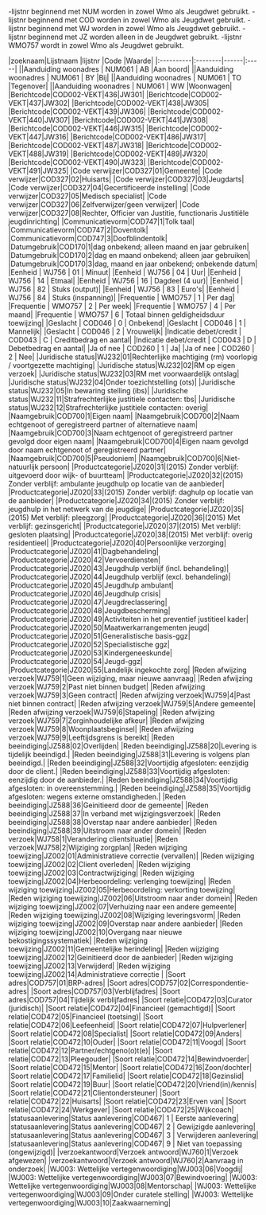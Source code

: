 -lijstnr beginnend met NUM worden in zowel Wmo als Jeugdwet gebruikt.
-lijstnr beginnend met COD worden in zowel Wmo als Jeugdwet gebruikt.
-lijstnr beginnend met WJ worden in zowel Wmo als Jeugdwet gebruikt.
-lijstnr beginnend met JZ worden alleen in de Jeugdwet gebruikt.
-lijstnr WMO757 wordt in zowel Wmo als Jeugdwet gebruikt.

|zoeknaam|Lijstnaam  |lijstnr  |Code  |Waarde|
|:----------|:--------|------|:-----|
||Aanduiding woonadres  |  NUM061  |  AB  |Aan boord|
||Aanduiding woonadres  |  NUM061  |  BY  |Bij|
||Aanduiding woonadres  |  NUM061  |  TO  |Tegenover|
||Aanduiding woonadres  |  NUM061  |  WW  |Woonwagen|
|Berichtcode|COD002-VEKT|436|JW301|
|Berichtcode|COD002-VEKT|437|JW302|
|Berichtcode|COD002-VEKT|438|JW305|
|Berichtcode|COD002-VEKT|439|JW306|
|Berichtcode|COD002-VEKT|440|JW307|
|Berichtcode|COD002-VEKT|441|JW308|
|Berichtcode|COD002-VEKT|446|JW315|
|Berichtcode|COD002-VEKT|447|JW316|
|Berichtcode|COD002-VEKT|486|JW317|
|Berichtcode|COD002-VEKT|487|JW318|
|Berichtcode|COD002-VEKT|488|JW319|
|Berichtcode|COD002-VEKT|489|JW320|
|Berichtcode|COD002-VEKT|490|JW323|
|Berichtcode|COD002-VEKT|491|JW325|
|Code verwijzer|COD327|01|Gemeente|
|Code verwijzer|COD327|02|Huisarts|
|Code verwijzer|COD327|03|Jeugdarts|
|Code verwijzer|COD327|04|Gecertificeerde instelling|
|Code verwijzer|COD327|05|Medisch specialist|
|Code verwijzer|COD327|06|Zelfverwijzer/geen verwijzer|
|Code verwijzer|COD327|08|Rechter, Officier van Justitie, functionaris Justitiële jeugdinrichting|
|Communicatievorm|COD747|1|Tolk taal|
|Communicatievorm|COD747|2|Doventolk|
|Communicatievorm|COD747|3|Doofblindentolk|
|Datumgebruik|COD170|1|dag onbekend; alleen maand en jaar gebruiken|
|Datumgebruik|COD170|2|dag en maand onbekend; alleen jaar gebruiken|
|Datumgebruik|COD170|3|dag, maand en jaar onbekend; onbekende datum|
|Eenheid  |  WJ756  |  01  |  Minuut|
|Eenheid  |  WJ756  |  04  |  Uur|
|Eenheid  |  WJ756  |  14  |  Etmaal|
|Eenheid  |  WJ756  |  16  |  Dagdeel (4 uur)|
|Eenheid  |  WJ756  |  82  |  Stuks (output)|
|Eenheid  |  WJ756  |  83  |  Euro's|
|Eenheid  |  WJ756  |  84  |  Stuks (inspanning)|
|Frequentie  |  WMO757  |  1  |  Per dag|
|Frequentie  |  WMO757  |  2  |  Per week|
|Frequentie  |  WMO757  |  4  |  Per maand|
|Frequentie  |  WMO757  |  6  |  Totaal binnen geldigheidsduur toewijzing|
|Geslacht  |  COD046  |  0  |  Onbekend|
|Geslacht  |  COD046  |  1  |  Mannelijk|
|Geslacht  |  COD046  |  2  |  Vrouwelijk|
|Indicatie debet/credit  |  COD043  |  C  |  Creditbedrag en aantal|
|Indicatie debet/credit  |  COD043  |  D  |  Debetbedrag en aantal|
|Ja of nee  |  COD260  |  1  |  Ja|
|Ja of nee  |  COD260  |  2  |  Nee|
|Juridische status|WJ232|01|Rechterlijke machtiging (rm) voorlopig / voortgezette machtiging|
|Juridische status|WJ232|02|RM op eigen verzoek|
|Juridische status|WJ232|03|RM met voorwaardelijk ontslag|
|Juridische status|WJ232|04|Onder toezichtstelling (ots)|
|Juridische status|WJ232|05|In bewaring stelling (ibs)|
|Juridische status|WJ232|11|Strafrechterlijke justitiele contacten: tbs|
|Juridische status|WJ232|12|Strafrechterlijke justitiele contacten: overig|
|Naamgebruik|COD700|1|Eigen naam|
|Naamgebruik|COD700|2|Naam echtgenoot of geregistreerd partner of alternatieve naam|
|Naamgebruik|COD700|3|Naam echtgenoot of geregistreerd partner gevolgd door eigen naam|
|Naamgebruik|COD700|4|Eigen naam gevolgd door naam echtgenoot of geregistreerd partner|
|Naamgebruik|COD700|5|Pseudoniem|
|Naamgebruik|COD700|6|Niet-natuurlijk persoon|
|Productcategorie|JZ020|31|(2015) Zonder verblijf: uitgevoerd door wijk- of buurtteam|
|Productcategorie|JZ020|32|(2015) Zonder verblijf: ambulante jeugdhulp op locatie van de aanbieder|
|Productcategorie|JZ020|33|(2015) Zonder verblijf: daghulp op locatie van de aanbieder|
|Productcategorie|JZ020|34|(2015) Zonder verblijf: jeugdhulp in het netwerk van de jeugdige|
|Productcategorie|JZ020|35|(2015) Met verblijf: pleegzorg|
|Productcategorie|JZ020|36|(2015) Met verblijf: gezinsgericht|
|Productcategorie|JZ020|37|(2015) Met verblijf: gesloten plaatsing|
|Productcategorie|JZ020|38|(2015) Met verblijf: overig residentieel|
|Productcategorie|JZ020|40|Persoonlijke verzorging|
|Productcategorie|JZ020|41|Dagbehandeling|
|Productcategorie|JZ020|42|Vervoerdiensten|
|Productcategorie|JZ020|43|Jeugdhulp verblijf (incl. behandeling)|
|Productcategorie|JZ020|44|Jeugdhulp verblijf (excl. behandeling)|
|Productcategorie|JZ020|45|Jeugdhulp ambulant|
|Productcategorie|JZ020|46|Jeugdhulp crisis|
|Productcategorie|JZ020|47|Jeugdreclassering|
|Productcategorie|JZ020|48|Jeugdbescherming|
|Productcategorie|JZ020|49|Activiteiten in het preventief justitieel kader|
|Productcategorie|JZ020|50|Maatwerkarrangementen jeugd|
|Productcategorie|JZ020|51|Generalistische basis-ggz|
|Productcategorie|JZ020|52|Specialistische ggz|
|Productcategorie|JZ020|53|Kindergeneeskunde|
|Productcategorie|JZ020|54|Jeugd-ggz|
|Productcategorie|JZ020|55|Landelijk ingekochte zorg|
|Reden afwijzing verzoek|WJ759|1|Geen wijziging, maar nieuwe aanvraag|
|Reden afwijzing verzoek|WJ759|2|Past niet binnen budget|
|Reden afwijzing verzoek|WJ759|3|Geen contract|
|Reden afwijzing verzoek|WJ759|4|Past niet binnen contract|
|Reden afwijzing verzoek|WJ759|5|Andere gemeente|
|Reden afwijzing verzoek|WJ759|6|Stapeling|
|Reden afwijzing verzoek|WJ759|7|Zorginhoudelijke afkeur|
|Reden afwijzing verzoek|WJ759|8|Woonplaatsbeginsel|
|Reden afwijzing verzoek|WJ759|9|Leeftijdsgrens is bereikt|
|Reden beeindiging|JZ588|02|Overlijden|
|Reden beeindiging|JZ588|20|Levering is tijdelijk beeindigd.|
|Reden beeindiging|JZ588|31|Levering is volgens plan beeindigd.|
|Reden beeindiging|JZ588|32|Voortijdig afgesloten: eenzijdig door de client.|
|Reden beeindiging|JZ588|33|Voortijdig afgesloten: eenzijdig door de aanbieder.|
|Reden beeindiging|JZ588|34|Voortijdig afgesloten: in overeenstemming.|
|Reden beeindiging|JZ588|35|Voortijdig afgesloten: wegens externe omstandigheden.|
|Reden beeindiging|JZ588|36|Geinitieerd door de gemeente|
|Reden beeindiging|JZ588|37|In verband met wijzigingsverzoek|
|Reden beeindiging|JZ588|38|Overstap naar andere aanbieder|
|Reden beeindiging|JZ588|39|Uitstroom naar ander domein|
|Reden verzoek|WJ758|1|Verandering clientsituatie|
|Reden verzoek|WJ758|2|Wijziging zorgplan|
|Reden wijziging toewijzing|JZ002|01|Administratieve correctie (vervallen)|
|Reden wijziging toewijzing|JZ002|02|Client overleden|
|Reden wijziging toewijzing|JZ002|03|Contractwijziging|
|Reden wijziging toewijzing|JZ002|04|Herbeoordeling: verlenging toewijzing|
|Reden wijziging toewijzing|JZ002|05|Herbeoordeling: verkorting toewijzing|
|Reden wijziging toewijzing|JZ002|06|Uitstroom naar ander domein|
|Reden wijziging toewijzing|JZ002|07|Verhuizing naar een andere gemeente|
|Reden wijziging toewijzing|JZ002|08|Wijziging leveringsvorm|
|Reden wijziging toewijzing|JZ002|09|Overstap naar andere aanbieder|
|Reden wijziging toewijzing|JZ002|10|Overgang naar nieuwe bekostigingssystematiek|
|Reden wijziging toewijzing|JZ002|11|Gemeentelijke herindeling|
|Reden wijziging toewijzing|JZ002|12|Geinitieerd door de aanbieder|
|Reden wijziging toewijzing|JZ002|13|Verwijderd|
|Reden wijziging toewijzing|JZ002|14|Administratieve correctie |
|Soort adres|COD757|01|BRP-adres|
|Soort adres|COD757|02|Correspondentie-adres|
|Soort adres|COD757|03|Verblijfadres|
|Soort adres|COD757|04|Tijdelijk verblijfadres|
|Soort relatie|COD472|03|Curator (juridisch)|
|Soort relatie|COD472|04|Financieel (gemachtigd)|
|Soort relatie|COD472|05|Financieel (toetsing)|
|Soort relatie|COD472|06|Leefeenheid|
|Soort relatie|COD472|07|Hulpverlener|
|Soort relatie|COD472|08|Specialist|
|Soort relatie|COD472|09|Anders|
|Soort relatie|COD472|10|Ouder|
|Soort relatie|COD472|11|Voogd|
|Soort relatie|COD472|12|Partner/echtgeno(o)t(e)|
|Soort relatie|COD472|13|Pleegouder|
|Soort relatie|COD472|14|Bewindvoerder|
|Soort relatie|COD472|15|Mentor|
|Soort relatie|COD472|16|Zoon/dochter|
|Soort relatie|COD472|17|Familielid|
|Soort relatie|COD472|18|Gezinslid|
|Soort relatie|COD472|19|Buur|
|Soort relatie|COD472|20|Vriend(in)/kennis|
|Soort relatie|COD472|21|Clientondersteuner|
|Soort relatie|COD472|22|Huisarts|
|Soort relatie|COD472|23|Erven van|
|Soort relatie|COD472|24|Werkgever|
|Soort relatie|COD472|25|Wijkcoach|
|statusaanlevering|Status aanlevering|COD467|  1  |  Eerste aanlevering|
|statusaanlevering|Status aanlevering|COD467|  2  |  Gewijzigde aanlevering|
|statusaanlevering|Status aanlevering|COD467|  3  |  Verwijderen aanlevering|
|statusaanlevering|Status aanlevering|COD467|  9  |  Niet van toepassing (ongewijzigd)|
|verzoekantwoord|Verzoek antwoord|WJ760|1|Verzoek afgewezen|
|verzoekantwoord|Verzoek antwoord|WJ760|2|Aanvraag in onderzoek|
|WJ003: Wettelijke vertegenwoordiging|WJ003|06|Voogdij|
|WJ003: Wettelijke vertegenwoordiging|WJ003|07|Bewindvoering|
|WJ003: Wettelijke vertegenwoordiging|WJ003|08|Mentorschap|
|WJ003: Wettelijke vertegenwoordiging|WJ003|09|Onder curatele stelling|
|WJ003: Wettelijke vertegenwoordiging|WJ003|10|Zaakwaarneming|




